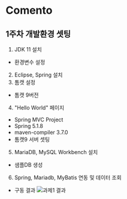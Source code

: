 # Comento


## 1주차 개발환경 셋팅
1. JDK 11 설치
  - 환경변수 설정
2. Eclipse, Spring 설치
3. 톰캣 설정
  - 톰캣 9버전
4. "Hello World" 페이지
 - Spring MVC Project
 - Spring 5.1.8
 - maven-compiler 3.7.0
 - 톰캣9 서버 셋팅
5. MariaDB, MySQL Workbench 설치
  - 샘플DB 생성
6. Spring, Mariadb, MyBatis 연동 및 데이터 조회
  - 구동 결과
  ![과제1 결과](https://user-images.githubusercontent.com/60144904/143015544-c78f7e2e-39e5-4894-85c6-13993573429a.PNG)
